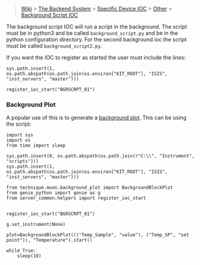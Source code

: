 > [Wiki](Home) > [The Backend System](The-Backend-System) > [Specific Device IOC](Specific-Device-IOC) > [Other](Other) > [Background Script IOC](Background-Script-IOC)

The background script IOC will run a script in the background. The script must be in python3 and be called `background_script.py` and be in the python configuration directory. For the second background ioc the script must be called `background_script2.py`.

If you want the IOC to register as started the user must include the lines:

```
sys.path.insert(1, os.path.abspath(os.path.join(os.environ["KIT_ROOT"], "ISIS", "inst_servers", "master")))

register_ioc_start("BGRSCRPT_01")
```

### Background Plot

A popular use of this is to generate a [background plot](https://github.com/ISISNeutronMuon/InstrumentScripts/wiki/Muon). This can be using the script:

```
import sys
import os
from time import sleep

sys.path.insert(0, os.path.abspath(os.path.join(r"C:\\", "Instrument", "scripts")))
sys.path.insert(1, os.path.abspath(os.path.join(os.environ["KIT_ROOT"], "ISIS", "inst_servers", "master")))

from technique.muon.background_plot import BackgroundBlockPlot
from genie_python import genie as g
from server_common.helpers import register_ioc_start


register_ioc_start("BGRSCRPT_01")

g.set_instrument(None)

plot=BackgroundBlockPlot((("Temp_Sample", "value"), ("Temp_SP", "set point")), "Temperature").start()

while True:
    sleep(10)
```